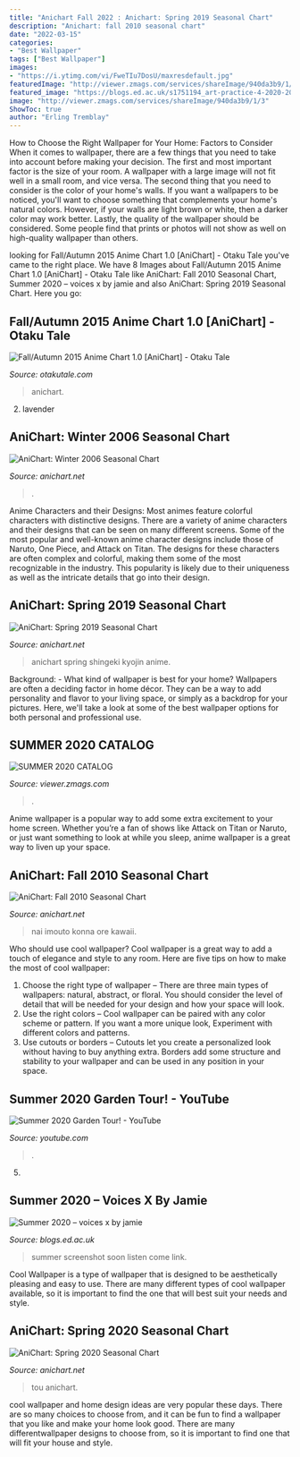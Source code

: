 ```yaml
---
title: "Anichart Fall 2022 : Anichart: Spring 2019 Seasonal Chart"
description: "Anichart: fall 2010 seasonal chart"
date: "2022-03-15"
categories:
- "Best Wallpaper"
tags: ["Best Wallpaper"]
images:
- "https://i.ytimg.com/vi/FweTIu7DosU/maxresdefault.jpg"
featuredImage: "http://viewer.zmags.com/services/shareImage/940da3b9/1/3"
featured_image: "https://blogs.ed.ac.uk/s1751194_art-practice-4-2020-2021yr/wp-content/uploads/sites/2857/2020/09/Screenshot-2020-07-13-at-18.45.19-1-300x188.png"
image: "http://viewer.zmags.com/services/shareImage/940da3b9/1/3"
ShowToc: true
author: "Erling Tremblay"
---
```



How to Choose the Right Wallpaper for Your Home: Factors to Consider
When it comes to wallpaper, there are a few things that you need to take into account before making your decision. The first and most important factor is the size of your room. A wallpaper with a large image will not fit well in a small room, and vice versa. 
The second thing that you need to consider is the color of your home's walls. If you want a wallpapers to be noticed, you'll want to choose something that complements your home's natural colors. However, if your walls are light brown or white, then a darker color may work better. 
Lastly, the quality of the wallpaper should be considered. Some people find that prints or photos will not show as well on high-quality wallpaper than others.

	

		
looking for Fall/Autumn 2015 Anime Chart 1.0 [AniChart] - Otaku Tale you've came to the right place. We have 8 Images about Fall/Autumn 2015 Anime Chart 1.0 [AniChart] - Otaku Tale like AniChart: Fall 2010 Seasonal Chart, Summer 2020 – voices x by jamie and also AniChart: Spring 2019 Seasonal Chart. Here you go:
		
    
## Fall/Autumn 2015 Anime Chart 1.0 [AniChart] - Otaku Tale

<img loading=lazy src="https://www.otakutale.com/wp-content/uploads/2015/07/Fall-Autumn-2015-Anime-Chart-29-7-15-900x5096.jpg" onerror="this.onerror=null;this.src='https://tse3.mm.bing.net/th?id=OIP.2ybh1gaLk786F5V7Zt1KHwHap7&amp;pid=15.1';" alt="Fall/Autumn 2015 Anime Chart 1.0 [AniChart] - Otaku Tale">

_Source: otakutale.com_

>anichart. 

	

2. lavender 

    
## AniChart: Winter 2006 Seasonal Chart

<img loading=lazy src="https://s4.anilist.co/file/anilistcdn/media/anime/cover/large/bx356-mTpMvtillumS.png" onerror="this.onerror=null;this.src='https://tse4.mm.bing.net/th?id=OIP.ZnrVOH4Rp_Z4HbOpugfJ0AAAAA&amp;pid=15.1';" alt="AniChart: Winter 2006 Seasonal Chart">

_Source: anichart.net_

>. 

	

Anime Characters and their Designs: Most animes feature colorful characters with distinctive designs.
There are a variety of anime characters and their designs that can be seen on many different screens. Some of the most popular and well-known anime character designs include those of Naruto, One Piece, and Attack on Titan. The designs for these characters are often complex and colorful, making them some of the most recognizable in the industry. This popularity is likely due to their uniqueness as well as the intricate details that go into their design.

    
## AniChart: Spring 2019 Seasonal Chart

<img loading=lazy src="https://s4.anilist.co/file/anilistcdn/media/anime/cover/large/bx104578-LaZYFkmhinfB.jpg" onerror="this.onerror=null;this.src='https://tse2.mm.bing.net/th?id=OIP.9bY2cdjHgrm6LbRJ5a02KAAAAA&amp;pid=15.1';" alt="AniChart: Spring 2019 Seasonal Chart">

_Source: anichart.net_

>anichart spring shingeki kyojin anime. 

	

Background: - What kind of wallpaper is best for your home?
Wallpapers are often a deciding factor in home décor. They can be a way to add personality and flavor to your living space, or simply as a backdrop for your pictures. Here, we'll take a look at some of the best wallpaper options for both personal and professional use.

    
## SUMMER 2020 CATALOG

<img loading=lazy src="http://viewer.zmags.com/services/shareImage/940da3b9/1/3" onerror="this.onerror=null;this.src='https://tse2.mm.bing.net/th?id=OIP.2jgl95zrpvzQTFr0nWpwnwHaD4&amp;pid=15.1';" alt="SUMMER 2020 CATALOG">

_Source: viewer.zmags.com_

>. 

	

Anime wallpaper is a popular way to add some extra excitement to your home screen. Whether you’re a fan of shows like Attack on Titan or Naruto, or just want something to look at while you sleep, anime wallpaper is a great way to liven up your space.

    
## AniChart: Fall 2010 Seasonal Chart

<img loading=lazy src="https://s4.anilist.co/file/anilistcdn/media/anime/cover/large/nx8769-ScwwByWVEnfx.jpg" onerror="this.onerror=null;this.src='https://tse1.mm.bing.net/th?id=OIP.SjqpajQ3pgwU7y23nGDVwgAAAA&amp;pid=15.1';" alt="AniChart: Fall 2010 Seasonal Chart">

_Source: anichart.net_

>nai imouto konna ore kawaii. 

	

Who should use cool wallpaper?
Cool wallpaper is a great way to add a touch of elegance and style to any room. Here are five tips on how to make the most of cool wallpaper: 
1) Choose the right type of wallpaper – There are three main types of wallpapers: natural, abstract, or floral. You should consider the level of detail that will be needed for your design and how your space will look. 
2) Use the right colors – Cool wallpaper can be paired with any color scheme or pattern. If you want a more unique look, Experiment with different colors and patterns. 
3) Use cutouts or borders – Cutouts let you create a personalized look without having to buy anything extra. Borders add some structure and stability to your wallpaper and can be used in any position in your space.

    
## Summer 2020 Garden Tour! - YouTube

<img loading=lazy src="https://i.ytimg.com/vi/FweTIu7DosU/maxresdefault.jpg" onerror="this.onerror=null;this.src='https://tse3.mm.bing.net/th?id=OIP.m2Lt8eheVsexgILmqSY9YAHaEK&amp;pid=15.1';" alt="Summer 2020 Garden Tour! - YouTube">

_Source: youtube.com_

>. 

	

5.

    
## Summer 2020 – Voices X By Jamie

<img loading=lazy src="https://blogs.ed.ac.uk/s1751194_art-practice-4-2020-2021yr/wp-content/uploads/sites/2857/2020/09/Screenshot-2020-07-13-at-18.45.19-1-300x188.png" onerror="this.onerror=null;this.src='https://tse4.mm.bing.net/th?id=OIP.3NBtP9FVOdBDveWHEMx1ZAAAAA&amp;pid=15.1';" alt="Summer 2020 – voices x by jamie">

_Source: blogs.ed.ac.uk_

>summer screenshot soon listen come link. 

	

Cool Wallpaper is a type of wallpaper that is designed to be aesthetically pleasing and easy to use. There are many different types of cool wallpaper available, so it is important to find the one that will best suit your needs and style.

    
## AniChart: Spring 2020 Seasonal Chart

<img loading=lazy src="https://s4.anilist.co/file/anilistcdn/media/anime/cover/large/bx115230-aHcNrjMJkPnx.png" onerror="this.onerror=null;this.src='https://tse3.mm.bing.net/th?id=OIP.pcR546IqUud2HVpoHe2fZQAAAA&amp;pid=15.1';" alt="AniChart: Spring 2020 Seasonal Chart">

_Source: anichart.net_

>tou anichart. 

	

cool wallpaper and home design ideas are very popular these days. There are so many choices to choose from, and it can be fun to find a wallpaper that you like and make your home look good. There are many differentwallpaper designs to choose from, so it is important to find one that will fit your house and style.


